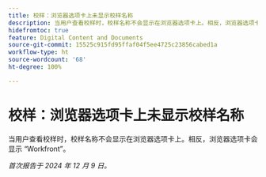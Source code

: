 ```yaml
---
title: 校样：浏览器选项卡上未显示校样名称
description: 当用户查看校样时，校样名称不会显示在浏览器选项卡上。相反，浏览器选项卡会显示 Workfront。
hidefromtoc: true
feature: Digital Content and Documents
source-git-commit: 15525c915fd95ffaf04f5ee4725c23856cabed1a
workflow-type: ht
source-wordcount: '68'
ht-degree: 100%

---
```



# 校样：浏览器选项卡上未显示校样名称

当用户查看校样时，校样名称不会显示在浏览器选项卡上。相反，浏览器选项卡会显示 “Workfront”。

_首次报告于 2024 年 12 月 9 日。_
